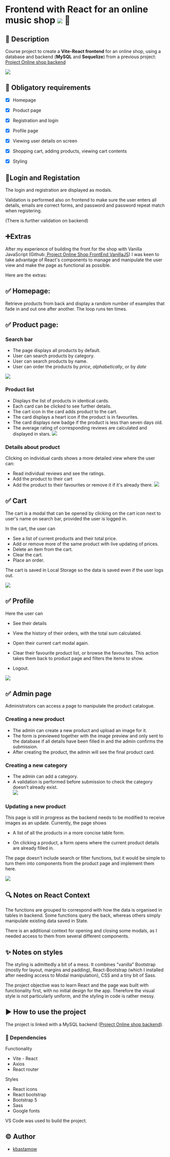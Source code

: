 # Frontend with React for an online music shop ![](./src/assets/readme/react.png) 🎸


## 📜 Description

Course project to create a **Vite-React frontend** for an online shop, using a database and backend (**MySQL** and **Sequelize**) from a previous project:  [Project Online shop backend](https://github.com/kbastamow/Project-Online-Shop-Backend-MySQL-Sequelize.git)

![](./src/assets/readme/overview.png)

## 🎯 Obligatory requirements

- [x] Homepage
- [x] Product page
- [x] Registration and login 
- [x] Profile page
- [x] Viewing user details on screen
- [x] Shopping cart, adding products, viewing cart contents
- [x] Styling


## 📝Login and Registation

The login and registration are displayed as modals.

Validation is performed also on frontend to make sure the user enters all details, emails are correct forms, and password and password repeat match when registering.

(There is further validation on backend)

## ➕Extras

After my experience of building the front for the shop with Vanilla JavaScript (Github:[ Project Online Shop FrontEnd VanillaJS](https://github.com/kbastamow/project-Online-Shop-FrontEnd-VanillaJS.git)) I was keen to take advantage of React's components to manage and manipulate the user view and make the page as functional as possible.

Here are the extras:

## ✅ Homepage:

Retrieve products from back and display a random number of examples that fade in and out one after another. The loop runs ten times.

## ✅ Product page:

### Search bar

* The page displays all products by default. 
* User can search products by category.
* User can search products by name.
* User can order the products by *price*, *alphabetically*, or by *date*

![](./src/assets/readme/readmesearch.png)

### Product list

* Displays the list of products in identical cards.
* Each card can be clicked to see further details.
* The cart icon in the card adds product to the cart.
* The card displays a heart icon if the product is in favourites.
* The card displays *new* badge if the product is less than seven days old.
* The average rating of corresponding reviews are calculated and displayed in stars.
![](./src/assets/readme/readmeproducts.png)
### Details about product

Clicking on individual cards shows a more detailed view where the user can:

* Read individual reviews and see the ratings.
* Add the product to their cart
* Add the product to their favourites or remove it if it's already there.
![](./src/assets/readme/readmecard.png)

## ✅ Cart

The cart is a modal that can be opened by clicking on the cart icon next to user's name on search bar, provided the user is logged in.

In the cart, the user can

* See a list of current products and their total price.
* Add or remove more of the same product with live updating of prices.
* Delete an item from the cart.
* Clear the cart.
* Place an order.

The cart is saved in Local Storage so the data is saved even if the user logs out.

![](./src/assets/readme/readmecart.png)

## ✅ Profile

Here the user can

* See their details
* View the history of their orders, with the total sum calculated.
* Open their current cart modal again.
* Clear their favourite product list, or browse the favourites. This action takes them back to product page and filters the items to show.

* Logout.

![](./src/assets/readme/readmeprofile.png)

## ✅ Admin page

Administrators can access a page to manipulate the product catalogue.

### Creating a new product

* The admin can create a new product and upload an image for it. 
* The form is previewed together with the image preview and only sent to the database if all details have been filled in and the admin confirms the submission.
* After creating the product, the admin will see the final product card.  


### Creating a new category

* The admin can add a category.
* A validation is performed before submission to check the category doesn't already exist.  
![](./src/assets/readme/readmecreate.png)

### Updating a new product

This page is still in progress as the backend needs to be modified to receive images as an update. Currently, the page shows

* A list of all the products in a more concise table form. 

* On clicking a product, a form opens where the current product details are already filled in.

The page doesn't include search or filter functions, but it would be simple to turn them into components from the product page and implement them here.

![](./src/assets/readme/readmeedit.png)

## 🔍 Notes on React Context

The functions are grouped to correspond with how the data is organised in tables in backend. Some functions query the back, whereas others simply manipulate existing data saved in State.

There is an additional context for opening and closing some modals, as I needed access to them from several different components.


## ✨ Notes on styles

The styling is admittedly a bit of a mess. It combines "vanilla" Bootstrap (mostly for layout, margins and padding), React-Bootstrap (which I installed after needing access to Modal manipulation), CSS and a tiny bit of Sass.

The project objective was to learn React and the page was built with functionality first, with no initial design for the app. Therefore the visual style is not particularly uniform, and the styling in code is rather messy.

## ▶️  How to use the project

The project is linked with a MySQL backend ([Project Online shop backend](https://github.com/kbastamow/Project-Online-Shop-Backend-MySQL-Sequelize.git)).

### 📜 Dependencies

Functionality
* Vite - React
* Axios
* React router

Styles
* React icons
* React bootstrap
* Bootstrap 5
* Sass
* Google fonts

VS Code was used to build the project.


## ©️ Author

* [kbastamow](https://github.com/kbastamow)




